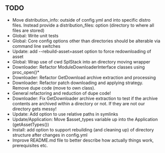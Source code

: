 TODO
----

- Move distribution_info: outside of config.yml and into specific distro files. Instead provide a distribution_files: option (directory to where all files are stored)
- Global: Write unit tests
- Global: Core config options other than directories should be alterable via command line switches
- Update: add --rebuild-asset=asset option to force redownloading of asset
- Global: Wrap use of cwd SplStack into an directory moving wrapper
- Downloader: Refactor ModuleDownloaderInterface classes using proc_open()*
- Downloader: Refactor GetDownload archive extraction and processing
- Downloader: Refactor patch downloading and applying strategy. Remove dupe code (move to own class).
- General refactoring and reduction of dupe code!
- Downloader: Fix GetDownloader archive extraction to test if the archive contents are archived within a directory or not.  If they are not our directory gets messy!
- Update: Add option to use relative paths in symlinks
- Update/Application: Move $asset_types variable up into the Application (getAssetTypes())
- Install: add option to support rebuilding (and cleaning up) of directory structure after changes in config.yml
- Improve README.md file to better describe how actually things work, prerequisites etc.

